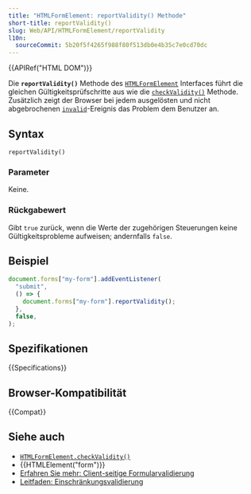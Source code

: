 ```yaml
---
title: "HTMLFormElement: reportValidity() Methode"
short-title: reportValidity()
slug: Web/API/HTMLFormElement/reportValidity
l10n:
  sourceCommit: 5b20f5f4265f988f80f513db0e4b35c7e0cd70dc
---
```


{{APIRef("HTML DOM")}}

Die **`reportValidity()`** Methode des [`HTMLFormElement`](/de/docs/Web/API/HTMLFormElement) Interfaces führt die gleichen Gültigkeitsprüfschritte aus wie die [`checkValidity()`](/de/docs/Web/API/HTMLFormElement/checkValidity) Methode. Zusätzlich zeigt der Browser bei jedem ausgelösten und nicht abgebrochenen [`invalid`](/de/docs/Web/API/HTMLElement/invalid_event)-Ereignis das Problem dem Benutzer an.

## Syntax

```js-nolint
reportValidity()
```

### Parameter

Keine.

### Rückgabewert

Gibt `true` zurück, wenn die Werte der zugehörigen Steuerungen keine Gültigkeitsprobleme aufweisen; andernfalls `false`.

## Beispiel

```js
document.forms["my-form"].addEventListener(
  "submit",
  () => {
    document.forms["my-form"].reportValidity();
  },
  false,
);
```

## Spezifikationen

{{Specifications}}

## Browser-Kompatibilität

{{Compat}}

## Siehe auch

- [`HTMLFormElement.checkValidity()`](/de/docs/Web/API/HTMLFormElement/checkValidity)
- {{HTMLElement("form")}}
- [Erfahren Sie mehr: Client-seitige Formularvalidierung](/de/docs/Learn_web_development/Extensions/Forms/Form_validation)
- [Leitfaden: Einschränkungsvalidierung](/de/docs/Web/HTML/Constraint_validation)
